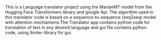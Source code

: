 This is a Language translator project using the MarianMT model from the Hugging Face Transformers library and google Api.
The algorithm used in this translator code is based on a sequence-to-sequence (seq2seq) model with attention mechanisms.The Translator app contains python code for translation of text in any desired language and
gui file contains python code, using tkinter library for gui. 
